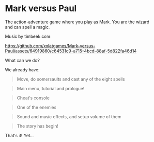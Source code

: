 # Mark versus Paul

The action-adventure game where you play as Mark. You are the wizard and can spell a magic.

Music by timbeek.com

https://github.com/xolatgames/Mark-versus-Paul/assets/64919860/c64531c9-a715-4bcd-88af-5d822fa46d14

What can we do?

We already have:

> Move, do somersaults and cast any of the eight spells

> Main menu, tutorial and prologue!

> Cheat's console

> One of the enemies

> Sound and music effects, and setup volume of them

> The story has begin!

That's it! Yet...
